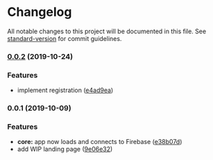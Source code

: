 # Changelog

All notable changes to this project will be documented in this file. See [standard-version](https://github.com/conventional-changelog/standard-version) for commit guidelines.

### [0.0.2](https://github.com/goracerunner/racerunner-web/compare/v0.0.1...v0.0.2) (2019-10-24)


### Features

* implement registration ([e4ad9ea](https://github.com/goracerunner/racerunner-web/commit/e4ad9ea))

### 0.0.1 (2019-10-09)


### Features

* **core:** app now loads and connects to Firebase ([e38b07d](https://github.com/goracerunner/racerunner-web/commit/e38b07d))
* add WIP landing page ([9e06e32](https://github.com/goracerunner/racerunner-web/commit/9e06e32))
